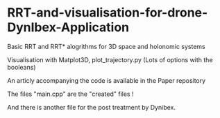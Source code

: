 # RRT-and-visualisation-for-drone-DynIbex-Application

Basic RRT and RRT* alogrithms for 3D space and holonomic systems

Visualisation with Matplot3D, plot_trajectory.py (Lots of options with the booleans)

An articly accompanying the code is available in the Paper repository

The files "main.cpp" are the "created" files !

And there is another file for the post treatment by Dynibex.

